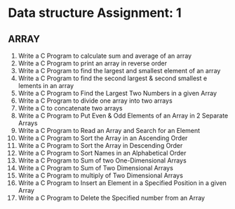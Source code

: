 # Data structure Assignment: 1

## ARRAY

1. Write a C Program to calculate sum and average of an array
2. Write a C Program to print an array in reverse order
3. Write a C Program to find the largest and smallest element of an array
4. Write a C Program to find the second largest & second smallest e lements in an array 
5. Write a C Program to Find the Largest Two Numbers in a given Array
6. Write a C Program to divide one array into two arrays
7. Write a C to concatenate two arrays
8. Write a C Program to Put Even & Odd Elements of an Array in 2 Separate Arrays
9. Write a C Program to Read an Array and Search for an Element
10. Write a C Program to Sort the Array in an Ascending Order
11. Write a C Program to Sort the Array in Descending Order
12. Write a C Program to Sort Names in an Alphabetical Order
13. Write a C Program to Sum of two One-Dimensional Arrays
14. Write a C Program to Sum of Two Dimensional Arrays
15. Write a C Program to multiply of Two Dimensional Arrays
16. Write a C Program to Insert an Element in a Specified Position in a given Array
17. Write a C Program to Delete the Specified number from an Array



